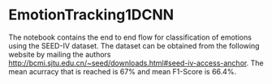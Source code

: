 # EmotionTracking1DCNN
The notebook contains the end to end flow for classification of emotions using the SEED-IV dataset. The dataset can be obtained from the following website by mailing the authors http://bcmi.sjtu.edu.cn/~seed/downloads.html#seed-iv-access-anchor. The mean acurracy that is reached is 67% and mean F1-Score is 66.4%.
